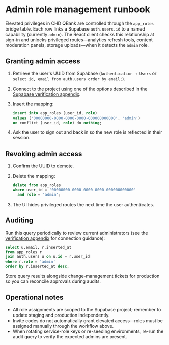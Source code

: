# Admin role management runbook

Elevated privileges in CHD QBank are controlled through the `app_roles` bridge table. Each row links a Supabase `auth.users.id` to a named capability (currently `admin`). The React client checks this relationship at sign-in and unlocks privileged routes—analytics refresh tools, content moderation panels, storage uploads—when it detects the `admin` role.

## Granting admin access

1. Retrieve the user's UUID from Supabase (`Authentication → Users` or `select id, email from auth.users order by email;`).
2. Connect to the project using one of the options described in the [Supabase verification appendix](../ops/supabase-verification.md).
3. Insert the mapping:

   ```sql
   insert into app_roles (user_id, role)
   values ('00000000-0000-0000-0000-000000000000', 'admin')
   on conflict (user_id, role) do nothing;
   ```

4. Ask the user to sign out and back in so the new role is reflected in their session.

## Revoking admin access

1. Confirm the UUID to demote.
2. Delete the mapping:

   ```sql
   delete from app_roles
   where user_id = '00000000-0000-0000-0000-000000000000'
     and role = 'admin';
   ```

3. The UI hides privileged routes the next time the user authenticates.

## Auditing

Run this query periodically to review current administrators (see the [verification appendix](../ops/supabase-verification.md) for connection guidance):

```sql
select u.email, r.inserted_at
from app_roles r
join auth.users u on u.id = r.user_id
where r.role = 'admin'
order by r.inserted_at desc;
```

Store query results alongside change-management tickets for production so you can reconcile approvals during audits.

## Operational notes

- All role assignments are scoped to the Supabase project; remember to update staging and production independently.
- Invite codes do not automatically grant elevated access—roles must be assigned manually through the workflow above.
- When rotating service-role keys or re-seeding environments, re-run the audit query to verify the expected admins are present.
